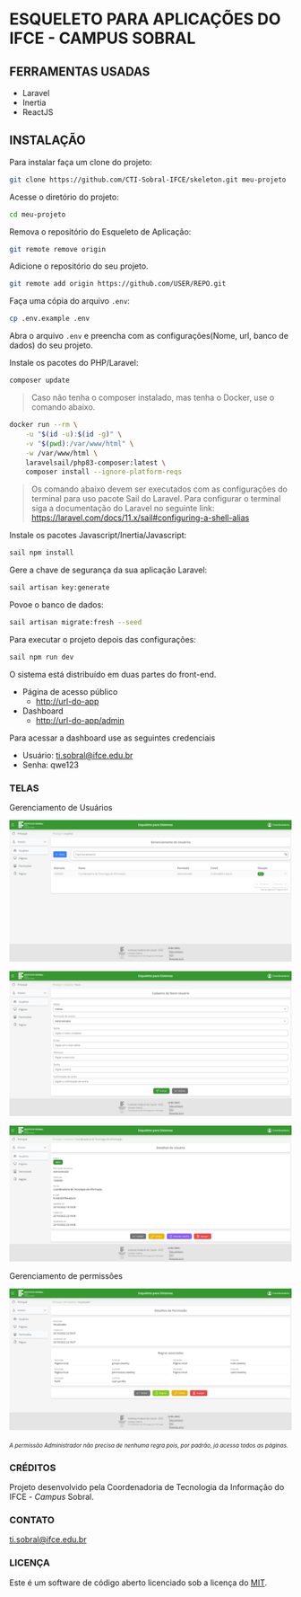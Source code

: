 # ESQUELETO PARA APLICAÇÕES DO IFCE - CAMPUS SOBRAL

## FERRAMENTAS USADAS

* Laravel
* Inertia
* ReactJS

## INSTALAÇÃO

Para instalar faça um clone do projeto:

```sh
git clone https://github.com/CTI-Sobral-IFCE/skeleton.git meu-projeto
```

Acesse o diretório do projeto:

```sh
cd meu-projeto
```

Remova o repositório do Esqueleto de Aplicação:

```sh
git remote remove origin
```

Adicione o repositório do seu projeto.

```sh
git remote add origin https://github.com/USER/REPO.git
```

Faça uma cópia do arquivo ```.env```:

```sh
cp .env.example .env
```

Abra o arquivo ```.env``` e preencha com as configurações(Nome, url, banco de dados) do seu projeto.

Instale os pacotes do PHP/Laravel:

```sh
composer update
```

> Caso não tenha o composer instalado, mas tenha o Docker, use o comando abaixo.

```sh
docker run --rm \
    -u "$(id -u):$(id -g)" \
    -v "$(pwd):/var/www/html" \
    -w /var/www/html \
    laravelsail/php83-composer:latest \
    composer install --ignore-platform-reqs
```

> Os comando abaixo devem ser executados com as configurações do terminal para uso pacote Sail do Laravel. Para configurar o terminal siga a documentação do Laravel no seguinte link: https://laravel.com/docs/11.x/sail#configuring-a-shell-alias

Instale os pacotes Javascript/Inertia/Javascript:

```sh
sail npm install
```

Gere a chave de segurança da sua aplicação Laravel:

```sh
sail artisan key:generate
```

Povoe o banco de dados:

```sh
sail artisan migrate:fresh --seed
```

Para executar o projeto depois das configurações:

```sh
sail npm run dev
```

O sistema está distribuído em duas partes do front-end.

* Página de acesso público
  * <http://url-do-app>
* Dashboard
  * <http://url-do-app/admin>

Para acessar a dashboard use as seguintes credenciais
* Usuário: ti.sobral@ifce.edu.br
* Senha: qwe123

### TELAS

Gerenciamento de Usuários

![Gerenciamento de Usuários](https://github.com/CTI-Sobral-IFCE/skeleton/blob/main/public/screenshots/users-admin.png?raw=true "Admin users")

![Formulário de novo Usuários](https://github.com/CTI-Sobral-IFCE/skeleton/blob/main/public/screenshots/users-create.png?raw=true "Create users")

![Detalhes do Usuários](https://github.com/CTI-Sobral-IFCE/skeleton/blob/main/public/screenshots/users-show.png?raw=true "Show users")

Gerenciamento de permissões

![Gerenciamento de Permissões](https://github.com/CTI-Sobral-IFCE/skeleton/blob/main/public/screenshots/permissions-show.png?raw=true "Show permissions")

<font size="1">*A permissão Administrador não precisa de nenhuma regra pois, por padrão, já acessa todos as páginas.*</font>

### CRÉDITOS

Projeto desenvolvido pela Coordenadoria de Tecnologia da Informação do IFCE - *Campus* Sobral.

### CONTATO

<ti.sobral@ifce.edu.br>

### LICENÇA

Este é um software de código aberto licenciado sob a licença do [MIT](https://opensource.org/licenses/MIT).
